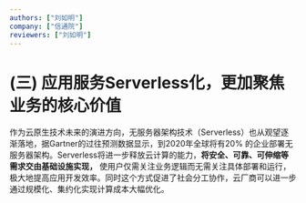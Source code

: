 ```yaml
---
authors: ["刘如明"]
company: ["信通院"]
reviewers: ["刘如明"]
---
```


# (三)	应用服务Serverless化，更加聚焦业务的核心价值

作为云原生技术未来的演进方向，无服务器架构技术（Serverless）也从观望逐渐落地，据Gartner的过往预测数据显示，到2020年全球将有20% 的企业部署无服务器架构。Serverless将进一步释放云计算的能力，**将安全、可靠、可伸缩等需求交由基础设施实现，** 使用户仅需关注业务逻辑而无需关注具体部署和运行，极大地提高应用开发效率。同时这个方式促进了社会分工协作，云厂商可以进一步通过规模化、集约化实现计算成本大幅优化。
